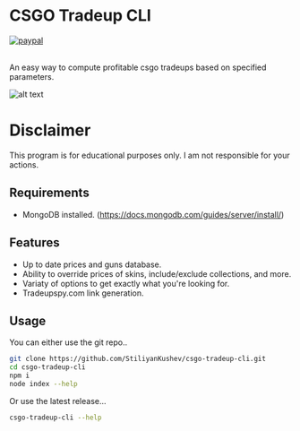 # CSGO Tradeup CLI
[![paypal](https://www.paypalobjects.com/en_US/i/btn/btn_donateCC_LG.gif)](https://www.paypal.com/donate/?hosted_button_id=GXK6UYPH5SK5C)

\
An easy way to compute profitable csgo tradeups
based on specified parameters.

![alt text](https://i.imgur.com/E6Hg2kM.gif)


# Disclaimer
This program is for educational purposes only. I am not responsible for your actions.

## Requirements
- MongoDB installed. (https://docs.mongodb.com/guides/server/install/)

## Features
- Up to date prices and guns database.
- Ability to override prices of skins, include/exclude collections, and more.
- Variaty of options to get exactly what you're looking for.
- Tradeupspy.com link generation.

## Usage
You can either use the git repo..

```sh
git clone https://github.com/StiliyanKushev/csgo-tradeup-cli.git
cd csgo-tradeup-cli
npm i
node index --help
```

Or use the latest release...

```sh
csgo-tradeup-cli --help
```